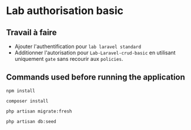# Lab authorisation basic

## Travail à faire

* Ajouter l'authentification pour `lab laravel standard`
* Additionner l'autorisation pour ``Lab-Laravel-crud-basic`` en utilisant uniquement `gate` sans recourir aux `policies`.


## Commands used before running the application

```shell
npm install
```

```shell
composer install
```

```shell
php artisan migrate:fresh
```

```shell
php artisan db:seed
```
